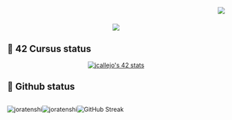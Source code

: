 <img align="right" src="https://visitor-badge.laobi.icu/badge?page_id=JoraTenshi.JoraTenshi" />

<h1 align="center">
    <img src="https://readme-typing-svg.herokuapp.com/?font=Dancing+Script&size=50&center=true&vCenter=true&width=500&height=70&duration=4000&lines=Hello+There!+;+Welcome!;" />
</h1>

## 📌 42 Cursus status

<p align=center>
  <a href="https://github.com/oakoudad/badge42"><img src="https://badge.mediaplus.ma/kettlebells/jcallejo?1337Badge=off&UM6P=off" alt="jcallejo's 42 stats" /></a>
</p>

## :pushpin: Github status
<div style="display: flex; flex-direction: row; align-items: center;flex-wrap: wrap">
    <div>
  <p align="center"><img src="https://github-readme-stats.vercel.app/api/top-langs?username=joratenshi&show_icons=true&locale=en&layout=compact&token=${process.env.PAT_1}" alt="joratenshi" /></p>
</div>
<div>
  <p align="center"><img src="https://github-readme-stats.vercel.app/api?username=joratenshi&show_icons=true&locale=en&token=${process.env.PAT_1}" alt="joratenshi" /></p>
</div>
    <div>
      <p align="center"><img src="https://streak-stats.demolab.com/?user=joratenshi" alt="GitHub Streak"><p>
    </div>
</div>
